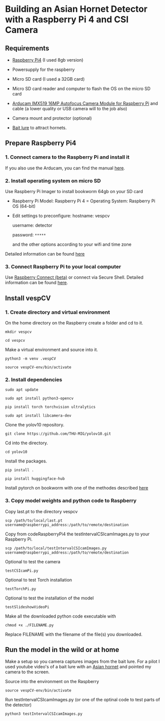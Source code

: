 # Building an Asian Hornet Detector with a Raspberry Pi 4 and CSI Camera

## Requirements
- [Raspberry Pi4](https://www.raspberrypi.com/products/raspberry-pi-4-model-b/?variant=raspberry-pi-4-model-b-8gb) (I used 8gb version)
- Powersupply for the raspberry
- Micro SD card (I used a 32GB card)
- Micro SD card reader and computer to flash the OS on the micro SD card

- [Arducam IMX519 16MP Autofocus Camera Module for Raspberry Pi](https://www.antratek.nl/arducam-imx519) and cable (a lower quality or USB camera will to the job also)
- Camera mount and protector (optional)

- [Bait lure](https://www.rbka.org.uk/index.php/asian-hornet/traps-and-lures) to attract hornets.


## Prepare Raspberry Pi4

### 1. Connect camera to the Raspberry Pi and install it
If you also use the Arducam, you can find the manual [here](https://docs.arducam.com/Raspberry-Pi-Camera/Pivariety-Camera/Quick-Start-Guide/).

### 2. Install operating system on micro SD
Use Raspberry Pi Imager to install bookworm 64gb on your SD card
- Raspberry Pi Model: Raspberry Pi 4
= Operating System: Raspberry Pi OS (64-bit)
- Edit settings to preconfigure:
    hostname: vespcv

    username: detector

    password: `*****`

    and the other options according to your wifi and time zone

Detailed information can be found [here](https://www.raspberrypi.com/documentation/computers/getting-started.html)


### 3. Connect Raspberry Pi to your local computer

Use [Raspberry Connect (beta)](https://connect.raspberrypi.com/sign-in) or connect via Secure Shell. Detailed information can be found [here](https://www.raspberrypi.com/documentation/computers/remote-access.html).

## Install vespCV

### 1. Create directory and virtual environment
On the home directory on the Raspberry create a folder and cd to it.

```mkdir vespcv```

```cd vespcv```

Make a virtual environment and source into it.

```python3 -m venv .vespCV```

```source vespCV-env/bin/activate```

### 2. Install dependencies

```sudo apt update```

```sudo apt install python3-opencv```

```pip install torch torchvision ultralytics```

```sudo apt install libcamera-dev```

Clone the yolov10 repository.

```git clone https://github.com/THU-MIG/yolov10.git```

Cd into the directory.

```cd yolov10```

Install the packages.

```pip install .```

```pip install huggingface-hub```

Install pytorch on bookworm with one of the methodes described [here](https://qengineering.eu/install-pytorch-on-raspberry-pi-4.html)

### 3. Copy model weights and python code to Raspberry
Copy last.pt to the directory vespcv

```scp /path/to/local/last.pt username@raspberrypi_address:/path/to/remote/destination```

Copy from codeRaspberryPi4 the testIntervalCSIcamImages.py to your Raspberry Pi.

```scp /path/to/local/testIntervalCSIcamImages.py username@raspberrypi_address:/path/to/remote/destination```

Optional to test the camera

`testCSIcamPi.py`

Optional to test Torch installation

`testTorchPi.py`

Optional to test the installation of the model

`testSlideshowVideoPi`

Make all the downloaded python code executable with

```chmod +x ./FILENAME.py```

Replace FILENAME with the filename of the file(s) you downloaded.

## Run the model in the wild or at home
Make a setup so you camera captures images from the bait lure. For a pilot I used youtube video's of a bait lure with an [Asian hornet](https://www.youtube.com/watch?v=eXZwN4O0FdU) and pointed my camera to the screen.

Source into the environment on the Raspberry

```source vespCV-env/bin/activate```

Run testIntervalCSIcamImages.py (or one of the optinal code to test parts of the detector)

```python3 testIntervalCSIcamImages.py```

